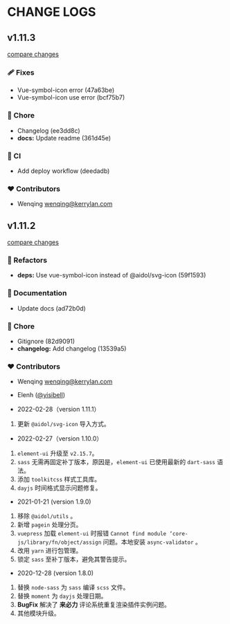 # CHANGE LOGS

## v1.11.3

[compare changes](https://gitee.com/elenhong/aidol/compare/v1.11.2...v1.11.3)


### 🩹 Fixes

  - Vue-symbol-icon error (47a63be)
  - Vue-symbol-icon use error (bcf75b7)

### 🏡 Chore

  - Changelog (ee3dd8c)
  - **docs:** Update readme (361d45e)

### 🤖 CI

  - Add deploy workflow (deedadb)

### ❤️  Contributors

- Wenqing <wenqing@kerrylan.com>

## v1.11.2

[compare changes](https://gitee.com/elenhong/aidol/compare/v1.11.1...v1.11.2)


### 💅 Refactors

  - **deps:** Use vue-symbol-icon instead of @aidol/svg-icon (59f1593)

### 📖 Documentation

  - Update docs (ad72b0d)

### 🏡 Chore

  - Gitignore (82d9091)
  - **changelog:** Add changelog (13539a5)

### ❤️  Contributors

- Wenqing <wenqing@kerrylan.com>
- Elenh ([@yisibell](http://github.com/yisibell))

- 2022-02-28（version 1.11.1）

1. 更新 `@aidol/svg-icon` 导入方式。

- 2022-02-27（version 1.10.0）

1. `element-ui` 升级至 `v2.15.7`。
2. `sass` 无需再固定补丁版本，原因是，`element-ui` 已使用最新的 `dart-sass` 语法。
3. 添加 `toolkitcss` 样式工具库。
4. `dayjs` 时间格式显示问题修复。

- 2021-01-21 (version 1.9.0)

1. 移除 `@aidol/utils` 。
2. 新增 `pagein` 处理分页。
3. `vuepress` 加载 `element-ui` 时报错 `Cannot find module ‘core-js/library/fn/object/assign` 问题。本地安装 `async-validator` 。
4. 改用 `yarn` 进行包管理。
5. 锁定 `sass` 至补丁版本，避免其警告提示。

- 2020-12-28 (version 1.8.0)

1. 替换 `node-sass` 为 `sass` 编译 `scss` 文件。
2. 替换 `moment` 为 `dayjs` 处理日期。
3. **BugFix** 解决了 **来必力** 评论系统重复渲染插件实例问题。
4. 其他模块升级。


